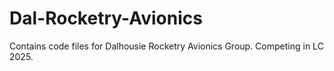 # Dal-Rocketry-Avionics
Contains code files for Dalhousie Rocketry Avionics Group. Competing in LC 2025.
